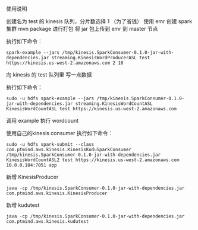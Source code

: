 使用说明

创建名为 test 的 kinesis 队列，分片数选择 1 （为了省钱）
使用 emr 创建 spark 集群
mvn package 进行打包
将 jar 包上传到 emr 到 master 节点

执行如下命令：
```
spark-example --jars /tmp/kinesis.SparkConsumer-0.1.0-jar-with-dependencies.jar streaming.KinesisWordProducerASL test https://kinesis.us-west-2.amazonaws.com 2 10
```
向 kinesis 的 test 队列里 写一点数据

执行如下命令：
```
sudo -u hdfs spark-example --jars /tmp/kinesis.SparkConsumer-0.1.0-jar-with-dependencies.jar streaming.KinesisWordCountASL KinesisWordCountASL test https://kinesis.us-west-2.amazonaws.com
```
调用 example 执行 wordcount

使用自己的kinesis consumer
执行如下命令：
```
sudo -u hdfs spark-submit --class com.ptmind.aws.kinesis.KinesisKuduSparkConsumer /tmp/kinesis.SparkConsumer-0.1.0-jar-with-dependencies.jar KinesisWordCountASL2 test https://kinesis.us-west-2.amazonaws.com 10.0.0.104:7051 app
```

新增 KinesisProducer
```
java -cp /tmp/kinesis.SparkConsumer-0.1.0-jar-with-dependencies.jar com.ptmind.aws.kinesis.KinesisProducer
```

新增 kudutest
```
java -cp /tmp/kinesis.SparkConsumer-0.1.0-jar-with-dependencies.jar com.ptmind.aws.kinesis.kudutest
```
